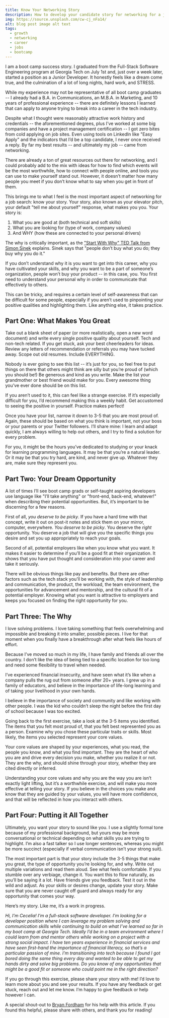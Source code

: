 ```yaml
---
title: Know Your Networking Story
description: How to develop your candidate story for networking for a job search
img: https://source.unsplash.com/cw-cj_nFa14/
alt: blog post image alt text
tags:
  - growth
  - networking
  - career
  - jobs
  - bootcamp
---
```


I am a boot camp success story. I graduated from the Full-Stack Software Engineering program at Georgia Tech on July 1st and, just over a week later, started a position as a Junior Developer. It honestly feels like a dream come true, and the culmination of a lot of long nights, hard work, and STRESS.

While my experience may not be representative of all boot camp graduates -- I already had a B.A. in Communications, an M.B.A. in Marketing, and 10 years of professional experience -- there are definitely lessons I learned that can apply to anyone trying to break into a career in the tech industry.

Despite what I thought were reasonably attractive work history and credentials -- the aforementioned degrees, plus I’ve worked at some big companies and have a project management certification -- I got zero bites from cold applying on job sites. Even using tools on LinkedIn like "Easy Apply" and the indicators that I’d be a top candidate, I never once received a reply. By far my best results -- and ultimately my job -- came from networking.

There are already a ton of great resources out there for networking, and I could probably add to the mix with ideas for how to find which events will be the most worthwhile, how to connect with people online, and tools you can use to make yourself stand out. However, it doesn’t matter how many people you meet if you don’t know what to say when you get in front of them.

This brings me to what I feel is the most important aspect of networking for a job search: know your story. Your story, also known as your elevator pitch, your default "tell me about yourself" response, what makes you you. Your story is:

1. What you are good at (both technical and soft skills)
2. What you are looking for (type of work, company values)
3. And WHY (how these are connected to your personal drivers)

The why is critically important, as the ["Start With Why" TED Talk from Simon Sinek](https://www.ted.com/talks/simon_sinek_how_great_leaders_inspire_action?language=en) explains. Sinek says that "people don’t buy what you do; they buy why you do it."

If you don’t understand why it is you want to get into this career, why you have cultivated your skills, and why you want to be a part of someone’s organization, people won’t buy your product -- in this case, you. You first need to understand your personal why in order to communicate that effectively to others.

This can be tricky, and requires a certain level of self-awareness that can be difficult for some people, especially if you aren’t used to pinpointing your positive qualities and highlighting them. Like anything else, it takes practice.

## Part One: What Makes You Great

Take out a blank sheet of paper (or more realistically, open a new word document) and write every single positive quality about yourself. Tech and non-tech related. If you get stuck, ask your best cheerleaders for ideas. Review any letters of recommendation or referrals you may have tucked away. Scope out old resumes. Include EVERYTHING.

Nobody is ever going to see this list -- it’s just for you, so feel free to put things on there that others might think are silly but you’re proud of (which you should be!) Be generous and kind as you write. Make the list your grandmother or best friend would make for you. Every awesome thing you’ve ever done should be on this list.

If you aren’t used to it, this can feel like a strange exercise. If it’s especially difficult for you, I’d recommend making this a weekly habit. Get accustomed to seeing the positive in yourself. Practice makes perfect!

Once you have your list, narrow it down to 3-5 that you are most proud of. Again, these should be based on what you think is important, not your boss or your parents or your Twitter followers. I’ll share mine: I learn and adapt quickly, I am always willing to help out others, and I try to find a solution for every problem.

For you, it might be the hours you’ve dedicated to studying or your knack for learning programming languages. It may be that you’re a natural leader. Or it may be that you try hard, are kind, and never give up. Whatever they are, make sure they represent you.

## Part Two: Your Dream Opportunity

A lot of times I’ll see boot camp grads or self-taught aspiring developers use language like "I’ll take anything" or "front-end, back-end, whatever!" when describing their potential opportunities. But, it’s important to be discerning for a few reasons.

First of all, _you deserve to be picky_. If you have a hard time with that concept, write it out on post-it notes and stick them on your mirror, computer, everywhere. _You deserve to be picky_. You deserve the _right_ opportunity. You deserve a job that will give you the specific things you desire and set you up appropriately to reach your goals.

Second of all, potential employers like when you know what you want. It makes it easier to determine if you’ll be a good fit at their organization. It shows that you have put thought and consideration into your career and take it seriously.

There will be obvious things like pay and benefits. But there are other factors such as the tech stack you’ll be working with, the style of leadership and communication, the product, the workload, the team environment, the opportunities for advancement and mentorship, and the cultural fit of a potential employer. Knowing what you want is attractive to employers and keeps you focused on finding the right opportunity for you.

## Part Three: The Why

I love solving problems. I love taking something that feels overwhelming and impossible and breaking it into smaller, possible pieces. I live for that moment when you finally have a breakthrough after what feels like hours of effort.

Because I’ve moved so much in my life, I have family and friends all over the country. I don’t like the idea of being tied to a specific location for too long and need some flexibility to travel when needed.

I’ve experienced financial insecurity, and have seen what it’s like when a company pulls the rug out from someone after 20+ years. I grew up in a family of educators, and believe in the importance of life-long learning and of taking your livelihood in your own hands.

I believe in the importance of society and community and like working with other people. I was the kid who couldn’t sleep the night before the first day of school because I was too excited.

Going back to the first exercise, take a look at the 3-5 items you identified. The items that you felt most proud of, that you felt best represented you as a person. Examine why you chose these particular traits or skills. Most likely, the items you selected represent your core values.

Your core values are shaped by your experiences, what you read, the people you know, and what you find important. They are the heart of who you are and drive every decision you make, whether you realize it or not. They are the why, and should shine through your story, whether they are cited directly or inferred.

Understanding your core values and why you are the way you are isn’t exactly light lifting, but it’s a worthwhile exercise, and will make you more effective at telling your story. If you believe in the choices you make and know that they are guided by your values, you will have more confidence, and that will be reflected in how you interact with others.

## Part Four: Putting it All Together

Ultimately, you want your story to sound like you. I use a slightly formal tone because of my professional background, but yours may be more conversational or technical depending on what skills you are trying to highlight. I’m also a fast talker so I use longer sentences, whereas you might be more succinct (especially if verbal communication isn’t your strong suit).

The most important part is that your story include the 3-5 things that make you great, the type of opportunity you’re looking for, and why. Write out multiple variations and read them aloud. See what feels comfortable. If you stumble over any verbiage, change it. You want this to flow naturally, as you’ll be saying it a lot. Have friends give you feedback. Test it out in the wild and adjust. As your skills or desires change, update your story. Make sure that you are never caught off guard and always ready for any opportunity that comes your way.

Here’s my story. Like me, it’s a work in progress.

_Hi, I’m Cecelia! I’m a full-stack software developer. I’m looking for a developer position where I can leverage my problem solving and communication skills while continuing to build on what I’ve learned so far in my boot camp at Georgia Tech. Ideally I’d be in a team environment where I could learn from and mentor others while working on a project with a strong social impact. I have ten years experience in financial services and have seen first-hand the importance of financial literacy, so that’s a particular passion of mine. I’m transitioning into tech because I found I got bored doing the same thing every day and wanted to be able to get my hands dirty and solve big problems. Do you know of any opportunities that might be a good fit or someone who could point me in the right direction?_

If you go through this exercise, please share your story with me! I’d love to learn more about you and see your results. If you have any feedback or get stuck, reach out and let me know. I’m happy to give feedback or help however I can.

A special shout-out to [Bryan Fordham](https://www.nativesavannah.com/) for his help with this article. If you found this helpful, please share with others, and thank you for reading!
